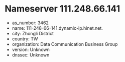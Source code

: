 # Nameserver 111.248.66.141

* as_number: 3462
* name: 111-248-66-141.dynamic-ip.hinet.net.
* city: Zhongli District
* country: TW
* organization: Data Communication Business Group
* version: Unknown
* dnssec: Unknown
